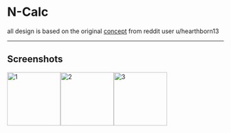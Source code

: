 # N-Calc

all design is based on the original [concept](https://www.reddit.com/r/NOTHING/comments/18xg433/ncalc_concept_design_for_nothing_os_calculator/) from reddit user u/hearthborn13 

---

## Screenshots

<img src="file:///home/bmaroti9/StudioProjects/n_calc/Screenshots/Screenshot_20240112_194648.png" title="" alt="1" width="124"><img src="file:///home/bmaroti9/StudioProjects/n_calc/Screenshots/Screenshot_20240112_194723.png" title="" alt="2" width="124"><img src="file:///home/bmaroti9/StudioProjects/n_calc/Screenshots/Screenshot_20240112_194740.png" title="" alt="3" width="124">
